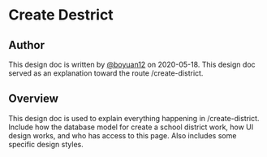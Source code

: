 # Create Destrict

## Author
This design doc is written by [@boyuan12](https://github.com/boyuan12) on 2020-05-18. This design doc served as an explanation toward the route /create-district.

## Overview
This design doc is used to explain everything happening in /create-district. Include how the database model for create a school district work, how UI design works, and who has access to this page. Also includes some specific design styles.

